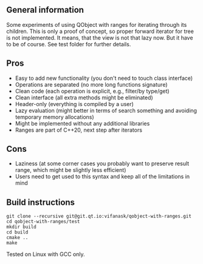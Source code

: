## General information
Some experiments of using QObject with ranges for iterating through its children. This is only a proof of concept, so proper forward iterator for tree is not implemented. It means, that the view is not that lazy now. But it have to be of course.
See test folder for further details.

## Pros
* Easy to add new functionality (you don't need to touch class interface)
* Operations are separated (no more long functions signature)
* Clean code (each operation is explicit, e.g., filter/by type/get)
* Clean interface (all extra methods might be eliminated)
* Header-only (everything is compiled by a user)
* Lazy evaluation (might better in terms of search something and avoiding temporary memory allocations)
* Might be implemented without any additional libraries
* Ranges are part of C++20, next step after iterators

## Cons
* Laziness (at some corner cases you probably want to preserve result range, which might be slightly less efficient)
* Users need to get used to this syntax and keep all of the limitations in mind

## Build instructions
```
git clone --recursive git@git.qt.io:vifanask/qobject-with-ranges.git
cd qobject-with-ranges/test
mkdir build
cd build
cmake ..
make
```
Tested on Linux with GCC only.
